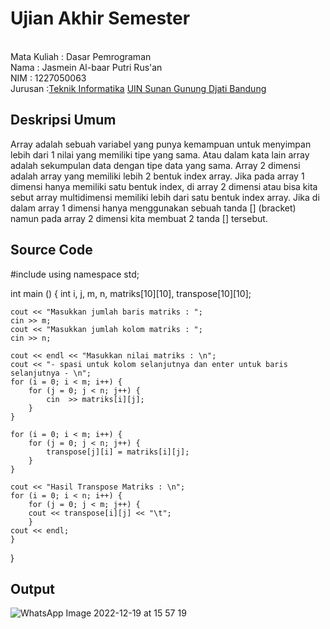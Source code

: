 # Ujian Akhir Semester 
<br>Mata Kuliah 	: Dasar Pemrograman
<br> Nama		: Jasmein Al-baar Putri Rus'an
<br>NIM		: 1227050063
<br>Jurusan		:[Teknik Informatika](http://if.uinsgd.ac.id/) [UIN Sunan Gunung Djati Bandung](https://uinsgd.ac.id/) 

## Deskripsi Umum
  Array adalah sebuah variabel yang punya kemampuan untuk menyimpan lebih dari 1 nilai yang memiliki tipe yang sama. Atau dalam kata lain array adalah sekumpulan data dengan tipe data yang sama.
  Array 2 dimensi adalah array yang memiliki lebih 2 bentuk index array. Jika pada array 1 dimensi hanya memiliki satu bentuk index, di array 2 dimensi atau bisa kita sebut array multidimensi memiliki lebih dari satu bentuk index array. Jika di dalam array 1 dimensi hanya menggunakan sebuah tanda [] (bracket) namun pada array 2 dimensi kita membuat 2 tanda [] tersebut.
  
## Source Code
#include <iostream>
using namespace std;

int main () {
	int i, j, m, n, matriks[10][10], transpose[10][10];

	cout << "Masukkan jumlah baris matriks : ";
	cin >> m;
	cout << "Masukkan jumlah kolom matriks : ";
	cin >> n;

	cout << endl << "Masukkan nilai matriks : \n";
    cout << "- spasi untuk kolom selanjutnya dan enter untuk baris selanjutnya - \n";
	for (i = 0; i < m; i++) {
		for (j = 0; j < n; j++) {
    		cin  >> matriks[i][j];
    	}
	}

	for (i = 0; i < m; i++) {
    	for (j = 0; j < n; j++) {
    		transpose[j][i] = matriks[i][j];
    	}
	}

	cout << "Hasil Transpose Matriks : \n";
	for (i = 0; i < n; i++) {
    	for (j = 0; j < m; j++) {
    	cout << transpose[i][j] << "\t";
    	}
    cout << endl;
	}
}
  
## Output
  ![WhatsApp Image 2022-12-19 at 15 57 19](https://user-images.githubusercontent.com/120997021/208386845-e6d56b9a-ddcf-4f8f-9175-76063968306d.jpeg)


  
